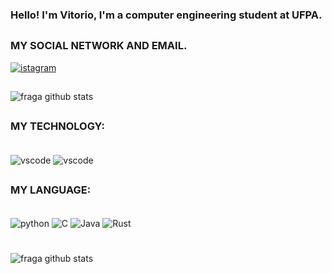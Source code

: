 
### Hello! I'm Vitorio, I'm a computer engineering student at UFPA.
##
### MY SOCIAL NETWORK AND EMAIL.

[![istagram](https://img.shields.io/badge/Instagram-E4405F?style=for-the-badge&logo=instagram&logoColor=white)](https://www.instagram.com/vitorio.amc/)

##

![fraga github stats](https://github-readme-stats.vercel.app/api?username=Vitoriodev&theme=dracula)



##
### MY TECHNOLOGY:

<div style="display: inline_block"><br/>
    <img align="center" alt="vscode" src=https://img.shields.io/badge/Visual_Studio_Code-0078D4?style=for-the-badge&logo=visual%20studio%20code&logoColor=white />
    <img align="center" alt="vscode" src=https://img.shields.io/badge/IntelliJ_IDEA-000000.svg?style=for-the-badge&logo=intellij-idea&logoColor=white />

<div>

##
### MY LANGUAGE:

<div style="display: inline_block"><br/>
    <img align="center" alt="python" src=https://img.shields.io/badge/Python-14354C?style=for-the-badge&logo=python&logoColor=white />
    <img align="center" alt="C" src=https://img.shields.io/badge/C-00599C?style=for-the-badge&logo=c&logoColor=white />
    <img align="center" alt="Java" src=https://img.shields.io/badge/Java-ED8B00?style=for-the-badge&logo=openjdk&logoColor=white />
    <img align="center" alt="Rust" src=https://img.shields.io/badge/Rust-000000?style=for-the-badge&logo=rust&logoColor=white />


<div>

#

![fraga github stats](https://github-readme-stats.vercel.app/api/top-langs/?username=Vitoriodev&theme=dracula)

